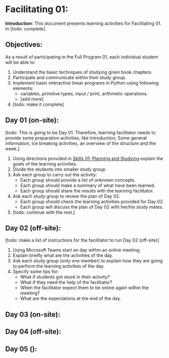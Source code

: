 # Facilitating 01:

**Introduction**: This document presents learning activities for Facilitating 01. In [todo: complete].

## Objectives:

As a result of participating in the Full Program 01, each individual student will be able to:

1. Understand the basic techniques of studying given book chapters.
2. Participate and communicate within their study group.
3. Implement basic interactive linear programs in Python using following elements:
	- variables, primitive types, input / print, arithmetic operations.
	- [add more]
4. [todo: make it complete]
 
## Day 01 (on-site):
[todo: This is going to be Day 01. Therefore, learning facilitator needs to provide some preparation activities, like Introduction, Some general information, ice breaking activities, an overview of the structure and the week.]

1. Using directions provided in [Skills 01: Planning and Studying](./inf-bc-w01-skills.md) explain the goals of the learning activities.
2. Divide the students into smaller study group.
3. Ask each group to carry out the activity:
	- Each group should provide a list of unknown concepts.
	- Each group should make a summary of what have been learned.
	- Each group should share the results with the learning facilitator.
4. Ask each study group to review the plan of Day 02.
	- Each group should check the learning activities provided for Day 02.
	- Each group will discuss the plan of Day 02 with her/his study mates.
5. [todo: continue with the rest.]

## Day 02 (off-site):
[todo: make a list of instructions for the facilitator to run Day 02 (off-site)]

1. Using Microsoft Teams start an day within an online meeting.
2. Explain briefly what are the activities of the day.
3. Ask each study group (only one member) to explain how they are going to perform the learning activities of the day.
4. Specify some tips for:
	- What if students got stuck in their activity?
	- What if they need the help of the facilitator?
	- When the facilitator expect them to be online again within the meeting?
	- What are the expectations at the end of the day.

## Day 03 (on-site):

## Day 04 (off-site):

## Day 05 ():


